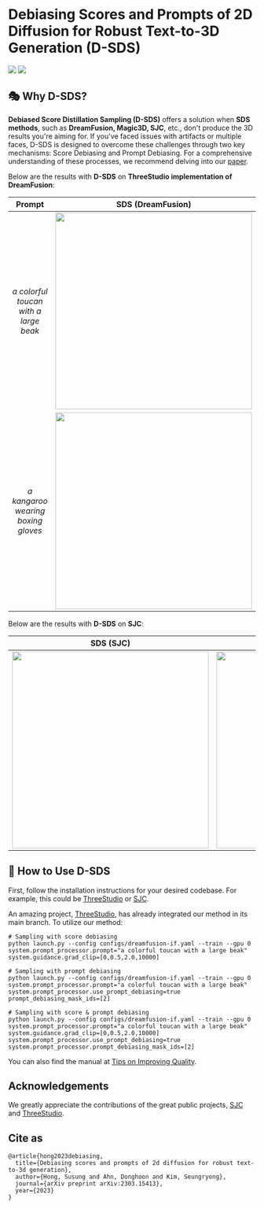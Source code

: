 # Debiasing Scores and Prompts of 2D Diffusion for Robust Text-to-3D Generation (D-SDS)
<a href="https://arxiv.org/abs/2303.15413"><img src="https://img.shields.io/badge/arXiv-2305.15413-B31B1B"></a>
<a href="https://susunghong.github.io/Debiased-Score-Distillation-Sampling"><img src="https://img.shields.io/badge/Project%20Page-online-brightgreen"></a>

## 🎭 Why D-SDS?

**Debiased Score Distillation Sampling (D-SDS)** offers a solution when **SDS methods**, such as **DreamFusion, Magic3D, SJC**, etc., don't produce the 3D results you're aiming for. If you've faced issues with artifacts or multiple faces, D-SDS is designed to overcome these challenges through two key mechanisms: Score Debiasing and Prompt Debiasing. For a comprehensive understanding of these processes, we recommend delving into our [paper](https://arxiv.org/abs/2303.15413).

Below are the results with **D-SDS** on **ThreeStudio implementation of DreamFusion**:

| Prompt | SDS (DreamFusion) | Debiased-SDS (Ours) |
|:---------:|:-----------------:|:-------------------:|
| *a colorful toucan with a large beak* | <img src="https://github.com/SusungHong/Debiased-Score-Distillation-Sampling/blob/gh-pages/gif_lowres/toucan_DreamFusion.gif" width="400"/> | <img src="https://github.com/SusungHong/Debiased-Score-Distillation-Sampling/blob/gh-pages/gif_lowres/toucan_ours.gif" width="400"/> |
| *a kangaroo wearing boxing gloves* | <img src="https://github.com/SusungHong/Debiased-Score-Distillation-Sampling/blob/gh-pages/gif_lowres/kangaroo_DreamFusion.gif" width="400"/> | <img src="https://github.com/SusungHong/Debiased-Score-Distillation-Sampling/blob/gh-pages/gif_lowres/kangaroo_ours.gif" width="400"/> |

Below are the results with **D-SDS** on **SJC**:

| SDS (SJC) | Debiased-SDS (Ours) |
|:-----------------:|:-------------------:|
| <img src="https://github.com/SusungHong/Debiased-Score-Distillation-Sampling/blob/gh-pages/gif_lowres/cat_etc_sjc.gif" width="400"/> | <img src="https://github.com/SusungHong/Debiased-Score-Distillation-Sampling/blob/gh-pages/gif_lowres/cat_etc_ours.gif" width="400"/> |

## 🐧 How to Use D-SDS

First, follow the installation instructions for your desired codebase. For example, this could be [ThreeStudio](https://github.com/threestudio-project/threestudio) or [SJC](https://github.com/pals-ttic/sjc).

An amazing project, [ThreeStudio](https://github.com/threestudio-project/threestudio), has already integrated our method in its main branch. To utilize our method:
```
# Sampling with score debiasing
python launch.py --config configs/dreamfusion-if.yaml --train --gpu 0 system.prompt_processor.prompt="a colorful toucan with a large beak" system.guidance.grad_clip=[0,0.5,2.0,10000]

# Sampling with prompt debiasing
python launch.py --config configs/dreamfusion-if.yaml --train --gpu 0 system.prompt_processor.prompt="a colorful toucan with a large beak" system.prompt_processor.use_prompt_debiasing=true prompt_debiasing_mask_ids=[2]

# Sampling with score & prompt debiasing
python launch.py --config configs/dreamfusion-if.yaml --train --gpu 0 system.prompt_processor.prompt="a colorful toucan with a large beak" system.guidance.grad_clip=[0,0.5,2.0,10000] system.prompt_processor.use_prompt_debiasing=true system.prompt_processor.prompt_debiasing_mask_ids=[2]
```

You can also find the manual at [Tips on Improving Quality](https://github.com/threestudio-project/threestudio).

## Acknowledgements

We greatly appreciate the contributions of the great public projects, [SJC](https://github.com/pals-ttic/sjc) and [ThreeStudio](https://github.com/threestudio-project/threestudio).

## Cite as
```
@article{hong2023debiasing,
  title={Debiasing scores and prompts of 2d diffusion for robust text-to-3d generation},
  author={Hong, Susung and Ahn, Donghoon and Kim, Seungryong},
  journal={arXiv preprint arXiv:2303.15413},
  year={2023}
}
```
